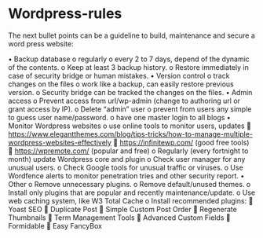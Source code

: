 # Wordpress-rules
The next bullet points can be a guideline to build, maintenance and secure a word press website:

•	Backup database
o	regularly
o	every 2 to 7 days,  depend of the dynamic of the contents. 
o	Keep at least 3 backup history.
o	Restore immediately in case of security bridge or human mistakes.
•	Version control
o	track changes on the files
o	work like a backup, can easily restore previous version.
o	Security bridge can be tracked the changes on the files.
•	Admin access
o	Prevent access from url/wp-admin (change to authoring url or grant access by IP).
o	Delete “admin” user 
o	prevent from users any simple to guess user name/password.
o	have one master login to all blogs
•	Monitor Wordpress websites
o	use online tools to monitor users, updates 
	https://www.elegantthemes.com/blog/tips-tricks/how-to-manage-multiple-wordpress-websites-effectively 
	https://infinitewp.com/ (good free tools)
	https://wpremote.com/ (popular and free)
o	Regularly (every fortnight to month) update Wordpress core and plugin
o	Check user manager for any unusual users.
o	Check Google tools for unusual traffic or viruses.
o	Use Wordfence alerts to monitor penetration tries and other security report.
•	Other
o	Remove unnecessary plugins.
o	Remove default/unused themes.
o	Install only plugins that are popular and recently maintenance/update.
o	Use web caching system, like W3 Total Cache
o	Install recommended plugins:
	Yoast SEO
	Duplicate Post
	Simple Custom Post Order
	Regenerate Thumbnails
	Term Management Tools
	Advanced Custom Fields
	Formidable
	Easy FancyBox
